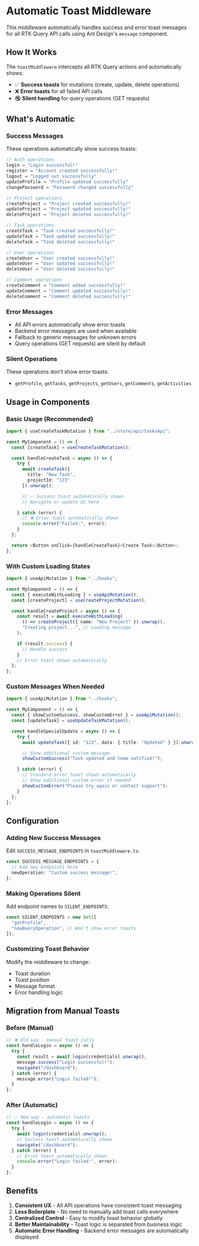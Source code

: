 # Automatic Toast Middleware

This middleware automatically handles success and error toast messages for all RTK Query API calls using Ant Design's `message` component.

## How It Works

The `toastMiddleware` intercepts all RTK Query actions and automatically shows:

- ✅ **Success toasts** for mutations (create, update, delete operations)
- ❌ **Error toasts** for all failed API calls
- 🔇 **Silent handling** for query operations (GET requests)

## What's Automatic

### Success Messages
These operations automatically show success toasts:
```typescript
// Auth operations
login → "Login successful!"
register → "Account created successfully!"
logout → "Logged out successfully"
updateProfile → "Profile updated successfully"
changePassword → "Password changed successfully"

// Project operations
createProject → "Project created successfully!"
updateProject → "Project updated successfully!"
deleteProject → "Project deleted successfully!"

// Task operations
createTask → "Task created successfully!"
updateTask → "Task updated successfully!"
deleteTask → "Task deleted successfully!"

// User operations
createUser → "User created successfully!"
updateUser → "User updated successfully!"
deleteUser → "User deleted successfully!"

// Comment operations
createComment → "Comment added successfully!"
updateComment → "Comment updated successfully!"
deleteComment → "Comment deleted successfully!"
```

### Error Messages
- All API errors automatically show error toasts
- Backend error messages are used when available
- Fallback to generic messages for unknown errors
- Query operations (GET requests) are silent by default

### Silent Operations
These operations don't show error toasts:
- `getProfile`, `getTasks`, `getProjects`, `getUsers`, `getComments`, `getActivities`

## Usage in Components

### Basic Usage (Recommended)
```typescript
import { useCreateTaskMutation } from "../store/api/tasksApi";

const MyComponent = () => {
  const [createTask] = useCreateTaskMutation();

  const handleCreateTask = async () => {
    try {
      await createTask({
        title: "New Task",
        projectId: "123"
      }).unwrap();

      // ✅ Success toast automatically shown
      // Navigate or update UI here

    } catch (error) {
      // ❌ Error toast automatically shown
      console.error("Failed:", error);
    }
  };

  return <Button onClick={handleCreateTask}>Create Task</Button>;
};
```

### With Custom Loading States
```typescript
import { useApiMutation } from "../hooks";

const MyComponent = () => {
  const { executeWithLoading } = useApiMutation();
  const [createProject] = useCreateProjectMutation();

  const handleCreateProject = async () => {
    const result = await executeWithLoading(
      () => createProject({ name: "New Project" }).unwrap(),
      "Creating project...", // Loading message
    );

    if (result.success) {
      // Handle success
    }
    // Error toast shown automatically
  };
};
```

### Custom Messages When Needed
```typescript
import { useApiMutation } from "../hooks";

const MyComponent = () => {
  const { showCustomSuccess, showCustomError } = useApiMutation();
  const [updateTask] = useUpdateTaskMutation();

  const handleSpecialUpdate = async () => {
    try {
      await updateTask({ id: "123", data: { title: "Updated" } }).unwrap();

      // Show additional custom message
      showCustomSuccess("Task updated and team notified!");

    } catch (error) {
      // Standard error toast shown automatically
      // Show additional custom error if needed
      showCustomError("Please try again or contact support");
    }
  };
};
```

## Configuration

### Adding New Success Messages
Edit `SUCCESS_MESSAGE_ENDPOINTS` in `toastMiddleware.ts`:
```typescript
const SUCCESS_MESSAGE_ENDPOINTS = {
  // Add new endpoints here
  newOperation: "Custom success message!",
};
```

### Making Operations Silent
Add endpoint names to `SILENT_ENDPOINTS`:
```typescript
const SILENT_ENDPOINTS = new Set([
  "getProfile",
  "newQueryOperation", // Won't show error toasts
]);
```

### Customizing Toast Behavior
Modify the middleware to change:
- Toast duration
- Toast position
- Message format
- Error handling logic

## Migration from Manual Toasts

### Before (Manual)
```typescript
// ❌ Old way - manual toast calls
const handleLogin = async () => {
  try {
    const result = await login(credentials).unwrap();
    message.success("Login successful!");
    navigate("/dashboard");
  } catch (error) {
    message.error("Login failed!");
  }
};
```

### After (Automatic)
```typescript
// ✅ New way - automatic toasts
const handleLogin = async () => {
  try {
    await login(credentials).unwrap();
    // Success toast automatically shown
    navigate("/dashboard");
  } catch (error) {
    // Error toast automatically shown
    console.error("Login failed:", error);
  }
};
```

## Benefits

1. **Consistent UX** - All API operations have consistent toast messaging
2. **Less Boilerplate** - No need to manually add toast calls everywhere
3. **Centralized Control** - Easy to modify toast behavior globally
4. **Better Maintainability** - Toast logic is separated from business logic
5. **Automatic Error Handling** - Backend error messages are automatically displayed
